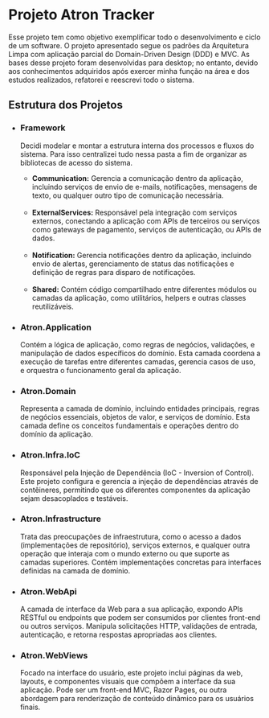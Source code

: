 <!DOCTYPE html>
<html>
<head>
</head>
<body>

<h1>Projeto Atron Tracker</h1>

<p>Esse projeto tem como objetivo exemplificar todo o desenvolvimento e ciclo de um software. O projeto apresentado segue os padrões da Arquitetura Limpa com aplicação parcial do Domain-Driven Design (DDD) e MVC. As bases desse projeto foram desenvolvidas para desktop; no entanto, devido aos conhecimentos adquiridos após exercer minha função na área e dos estudos realizados, refatorei e reescrevi todo o sistema.</p>

<h2>Estrutura dos Projetos</h2>

<ul>
  <li>
    <h3>Framework</h3>
    <p>Decidi modelar e montar a estrutura interna dos processos e fluxos do sistema. Para isso centralizei tudo nessa pasta a fim de organizar as bibliotecas de acesso do sistema.</p>
    <ul>
      <li>
        <strong>Communication:</strong> Gerencia a comunicação dentro da aplicação, incluindo serviços de envio de e-mails, notificações, mensagens de texto, ou qualquer outro tipo de comunicação necessária.
      </li>
      <br>
      <li>
        <strong>ExternalServices:</strong> Responsável pela integração com serviços externos, conectando a aplicação com APIs de terceiros ou serviços como gateways de pagamento, serviços de autenticação, ou APIs de dados.
      </li>
      <br>
      <li>
        <strong>Notification:</strong> Gerencia notificações dentro da aplicação, incluindo envio de alertas, gerenciamento de status das notificações e definição de regras para disparo de notificações.
      </li>
      <br>
      <li>
        <strong>Shared:</strong> Contém código compartilhado entre diferentes módulos ou camadas da aplicação, como utilitários, helpers e outras classes reutilizáveis.
      </li>
    </ul>
  </li>

  <li>
    <h3>Atron.Application</h3>
    <p>Contém a lógica de aplicação, como regras de negócios, validações, e manipulação de dados específicos do domínio. Esta camada coordena a execução de tarefas entre diferentes camadas, gerencia casos de uso, e orquestra o funcionamento geral da aplicação.</p>
  </li>

  <li>
    <h3>Atron.Domain</h3>
    <p>Representa a camada de domínio, incluindo entidades principais, regras de negócios essenciais, objetos de valor, e serviços de domínio. Esta camada define os conceitos fundamentais e operações dentro do domínio da aplicação.</p>
  </li>

  <li>
    <h3>Atron.Infra.IoC</h3>
    <p>Responsável pela Injeção de Dependência (IoC - Inversion of Control). Este projeto configura e gerencia a injeção de dependências através de contêineres, permitindo que os diferentes componentes da aplicação sejam desacoplados e testáveis.</p>
  </li>

  <li>
    <h3>Atron.Infrastructure</h3>
    <p>Trata das preocupações de infraestrutura, como o acesso a dados (implementações de repositório), serviços externos, e qualquer outra operação que interaja com o mundo externo ou que suporte as camadas superiores. Contém implementações concretas para interfaces definidas na camada de domínio.</p>
  </li>

  <li>
    <h3>Atron.WebApi</h3>
    <p>A camada de interface da Web para a sua aplicação, expondo APIs RESTful ou endpoints que podem ser consumidos por clientes front-end ou outros serviços. Manipula solicitações HTTP, validações de entrada, autenticação, e retorna respostas apropriadas aos clientes.</p>
  </li>

  <li>
    <h3>Atron.WebViews</h3>
    <p>Focado na interface do usuário, este projeto inclui páginas da web, layouts, e componentes visuais que compõem a interface da sua aplicação. Pode ser um front-end MVC, Razor Pages, ou outra abordagem para renderização de conteúdo dinâmico para os usuários finais.</p>
  </li>
</ul>

</body>
</html>